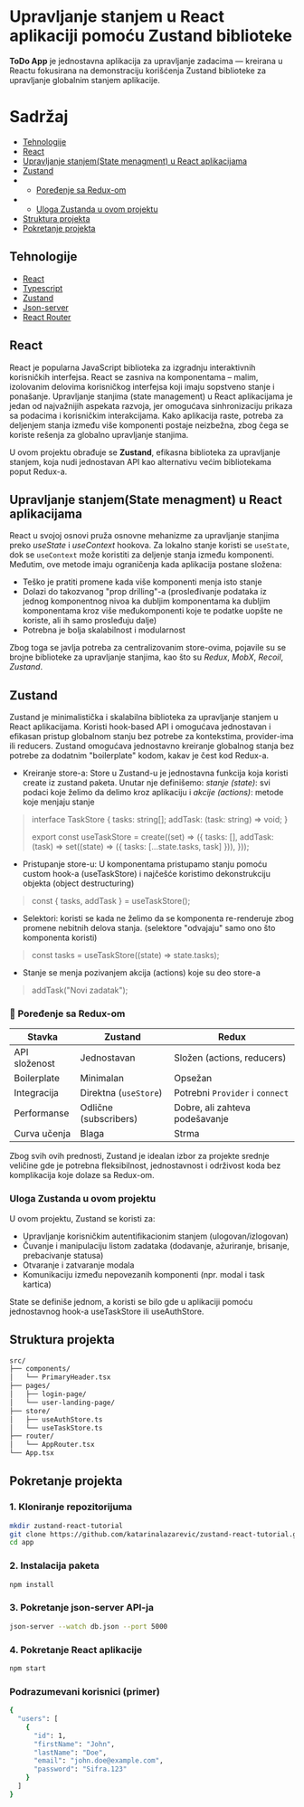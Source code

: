 # Upravljanje stanjem u React aplikaciji pomoću Zustand biblioteke
**ToDo App** je jednostavna aplikacija za upravljanje zadacima — kreirana u Reactu fokusirana na demonstraciju korišćenja Zustand biblioteke za upravljanje globalnim stanjem aplikacije.

# Sadržaj
- [Tehnologije](#tehnologije)
- [React](#React)
- [Upravljanje stanjem(State menagment) u React aplikacijama](#upravljanje-stanjemstate-menagment-u-react-aplikacijama)
- [Zustand](#zustand)
- - [Poređenje sa Redux-om](poređenje-sa-redux-om)
- - [Uloga Zustanda u ovom projektu](#uloga-zustanda-u-ovom-projektu)
- [Struktura projekta](#struktura-projekta)
- [Pokretanje projekta](#pokretanje-projekta)

## Tehnologije
- [React](https://reactjs.org/)
- [Typescript](https://www.typescriptlang.org/)
- [Zustand](https://github.com/pmndrs/zustand)
- [Json-server](https://www.npmjs.com/package/json-server)
- [React Router](https://reactrouter.com/)

## React
React je popularna JavaScript biblioteka za izgradnju interaktivnih korisničkih interfejsa. React se zasniva na komponentama – malim, izolovanim delovima korisničkog interfejsa koji imaju sopstveno stanje i ponašanje. Upravljanje stanjima (state management) u React aplikacijama je jedan od najvažnijih aspekata razvoja, jer omogućava sinhronizaciju prikaza sa podacima i korisničkim interakcijama. Kako aplikacija raste, potreba za deljenjem stanja između više komponenti postaje neizbežna, zbog čega se koriste rešenja za globalno upravljanje stanjima.

U ovom projektu obrađuje se **Zustand**, efikasna biblioteka za upravljanje stanjem, koja nudi jednostavan API kao alternativu većim bibliotekama poput Redux-a.

## Upravljanje stanjem(State menagment) u React aplikacijama
React u svojoj osnovi pruža osnovne mehanizme za upravljanje stanjima preko *useState* i *useContext* hookova. Za lokalno stanje koristi se `useState`, dok se `useContext` može koristiti za deljenje stanja između komponenti. Međutim, ove metode imaju ograničenja kada aplikacija postane složena:
- Teško je pratiti promene kada više komponenti menja isto stanje
- Dolazi do takozvanog "prop drilling"-a (prosleđivanje podataka iz jednog komponentnog nivoa ka dubljim komponentama ka dubljim komponentama kroz više međukomponenti koje te podatke uopšte ne koriste, ali ih   samo prosleđuju dalje)
- Potrebna je bolja skalabilnost i modularnost

Zbog toga se javlja potreba za centralizovanim store-ovima, pojavile su se brojne biblioteke za upravljanje stanjima, kao što su *Redux*, *MobX*, *Recoil*, *Zustand*.

## Zustand
Zustand je minimalistička i skalabilna biblioteka za upravljanje stanjem u React aplikacijama. Koristi hook-based API i omogućava jednostavan i efikasan pristup globalnom stanju bez potrebe za kontekstima, provider-ima ili reducers. Zustand omogućava jednostavno kreiranje globalnog stanja bez potrebe za dodatnim "boilerplate" kodom, kakav je čest kod Redux-a.
- Kreiranje store-a: Store u Zustand-u je jednostavna funkcija koja koristi create iz zustand paketa. Unutar nje definišemo: *stanje (state)*: svi podaci koje želimo da delimo kroz aplikaciju i *akcije (actions)*: metode koje menjaju stanje
> interface TaskStore {
>  tasks: string[];
> addTask: (task: string) => void;
> }
>
> export const useTaskStore = create<TaskStore>((set) => ({
  tasks: [],
  addTask: (task) => set((state) => ({ tasks: [...state.tasks, task] })),
}));
- Pristupanje store-u: U komponentama pristupamo stanju pomoću custom hook-a (useTaskStore) i najčešće koristimo dekonstrukciju objekta (object destructuring)
> const { tasks, addTask } = useTaskStore();
- Selektori:  koristi se kada ne želimo da se komponenta re-renderuje zbog promene nebitnih delova stanja. (selektore "odvajaju" samo ono što komponenta koristi)
> const tasks = useTaskStore((state) => state.tasks);

- Stanje se menja pozivanjem akcija (actions) koje su deo store-a
>addTask("Novi zadatak");

### 🔄 Poređenje sa Redux-om

| Stavka         | Zustand                   | Redux                     |
|----------------|---------------------------|---------------------------|
| API složenost  | Jednostavan               | Složen (actions, reducers)|
| Boilerplate    | Minimalan                 | Opsežan                   |
| Integracija    | Direktna (`useStore`)     | Potrebni `Provider` i `connect` |
| Performanse    | Odlične (subscribers)     | Dobre, ali zahteva podešavanje |
| Curva učenja   | Blaga                     | Strma                     |

Zbog svih ovih prednosti, Zustand je idealan izbor za projekte srednje veličine gde je potrebna fleksibilnost, jednostavnost i održivost koda bez komplikacija koje dolaze sa Redux-om.

### Uloga Zustanda u ovom projektu
U ovom projektu, Zustand se koristi za:
- Upravljanje korisničkim autentifikacionim stanjem (ulogovan/izlogovan)
- Čuvanje i manipulaciju listom zadataka (dodavanje, ažuriranje, brisanje, prebacivanje statusa)
- Otvaranje i zatvaranje modala
- Komunikaciju između nepovezanih komponenti (npr. modal i task kartica)

State se definiše jednom, a koristi se bilo gde u aplikaciji pomoću jednostavnog hook-a useTaskStore ili useAuthStore.

## Struktura projekta
```bash
src/
├── components/
│   └── PrimaryHeader.tsx
├── pages/
│   ├── login-page/
│   └── user-landing-page/
├── store/
│   ├── useAuthStore.ts
│   └── useTaskStore.ts
├── router/
│   └── AppRouter.tsx
└── App.tsx
```

## Pokretanje projekta
### 1. Kloniranje repozitorijuma

```bash
mkdir zustand-react-tutorial
git clone https://github.com/katarinalazarevic/zustand-react-tutorial.git
cd app
```
### 2. Instalacija paketa 
```bash
npm install
```
### 3. Pokretanje json-server API-ja 
```bash
json-server --watch db.json --port 5000
```
### 4. Pokretanje React aplikacije 
```bash
npm start
```
### Podrazumevani korisnici (primer)
```bash
{
  "users": [
    {
      "id": 1,
      "firstName": "John",
      "lastName": "Doe",
      "email": "john.doe@example.com",
      "password": "Sifra.123"
    }
  ]
}
```

